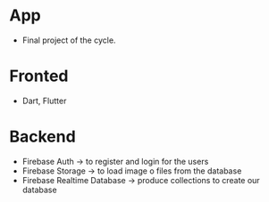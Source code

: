 # App
- Final project of the cycle.

# Fronted
- Dart, Flutter

# Backend
- Firebase Auth -> to register and login for the users 
- Firebase Storage -> to load image o files from the database 
- Firebase Realtime Database -> produce collections to create our database
